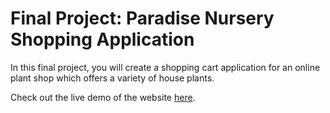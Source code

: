 <h1>Final Project: Paradise Nursery Shopping Application</h1>

<p>In this final project, you will create a shopping cart application for an online plant shop which offers a variety of house plants.</p>

Check out the live demo of the website [here](https://emirafiq88.github.io/IBMDevelopingFrontEndAppsWithReact-e-plantShopping/).
